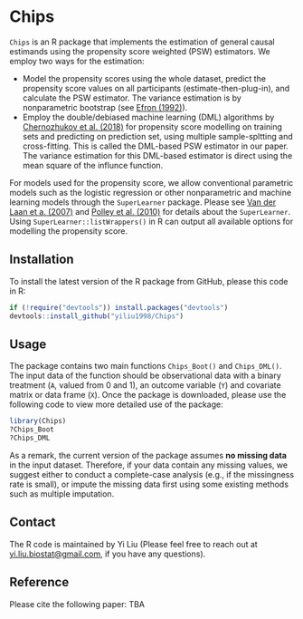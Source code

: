 # Chips
`Chips` is an R package that implements the estimation of general causal estimands using the propensity score weighted (PSW) estimators. We employ two ways for the estimation:

- Model the propensity scores using the whole dataset, predict the propensity score values on all participants (estimate-then-plug-in), and calculate the PSW estimator. The variance estimation is by nonparametric bootstrap (see [Efron (1992)](https://link.springer.com/chapter/10.1007/978-1-4612-4380-9_41)).
- Employ the double/debiased machine learning (DML) algorithms by [Chernozhukov et al. (2018)](https://academic.oup.com/ectj/article/21/1/C1/5056401) for propensity score modelling on training sets and predicting on prediction set, using multiple sample-spltting and cross-fitting. This is called the DML-based PSW estimator in our paper. The variance estimation for this DML-based estimator is direct using the mean square of the influnce function. 

For models used for the propensity score, we allow conventional parametric models such as the logistic regression or other nonparametric and machine learning models through the `SuperLearner` package. Please see [Van der Laan et a. (2007)](https://www.degruyter.com/document/doi/10.2202/1544-6115.1309/html) and [Polley et al. (2010)](https://biostats.bepress.com/ucbbiostat/paper266/?TB_iframe=true&width=370.8&height=658) for details about the `SuperLearner`. Using `SuperLearner::listWrappers()` in R can output all available options for modelling the propensity score. 

## Installation
To install the latest version of the R package from GitHub, please this code in R:

```r
if (!require("devtools")) install.packages("devtools")
devtools::install_github("yiliu1998/Chips")
```

## Usage
The package contains two main functions `Chips_Boot()` and `Chips_DML()`. The input data of the function should be observational data with a binary treatment (`A`, valued from 0 and 1), an outcome variable (`Y`) and covariate matrix or data frame (`X`). Once the package is downloaded, please use the following code to view more detailed use of the package:

```r
library(Chips)
?Chips_Boot
?Chips_DML
```
As a remark, the current version of the package assumes **no missing data** in the input dataset. Therefore, if your data contain any missing values, we suggest either to conduct a complete-case analysis (e.g., if the missingness rate is small), or impute the missing data first using some existing methods such as multiple imputation. 

## Contact
The R code is maintained by Yi Liu (Please feel free to reach out at yi.liu.biostat@gmail.com, if you have any questions).

## Reference
Please cite the following paper:
TBA
